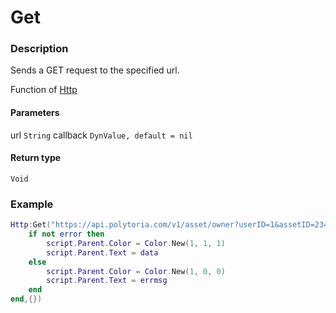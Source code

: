 # Get
### Description
Sends a GET request to the specified url.

Function of [Http](../../)

#### Parameters
url `String`
callback `DynValue, default = nil`

#### Return type
`Void`

### Example
```lua
Http:Get("https://api.polytoria.com/v1/asset/owner?userID=1&assetID=234", function (data, error, errmsg)
    if not error then
        script.Parent.Color = Color.New(1, 1, 1)
        script.Parent.Text = data
    else
        script.Parent.Color = Color.New(1, 0, 0)
        script.Parent.Text = errmsg
    end
end,{})
```
